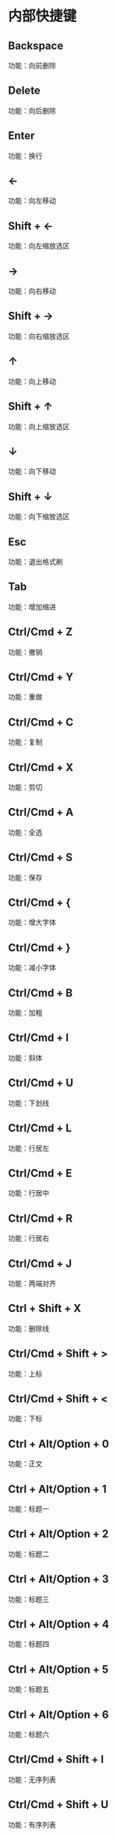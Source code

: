# 内部快捷键

## Backspace
功能：向前删除

## Delete
功能：向后删除

## Enter
功能：换行

## ←
功能：向左移动

## Shift + ←
功能：向左缩放选区

## →
功能：向右移动

## Shift + →
功能：向右缩放选区

## ↑
功能：向上移动

## Shift + ↑
功能：向上缩放选区

## ↓
功能：向下移动

## Shift + ↓
功能：向下缩放选区

## Esc
功能：退出格式刷

## Tab
功能：增加缩进

## Ctrl/Cmd + Z
功能：撤销

## Ctrl/Cmd + Y
功能：重做

## Ctrl/Cmd + C
功能：复制

## Ctrl/Cmd + X
功能：剪切

## Ctrl/Cmd + A
功能：全选

## Ctrl/Cmd + S
功能：保存

## Ctrl/Cmd + {
功能：增大字体

## Ctrl/Cmd + }
功能：减小字体

## Ctrl/Cmd + B
功能：加粗

## Ctrl/Cmd + I
功能：斜体

## Ctrl/Cmd + U
功能：下划线

## Ctrl/Cmd + L
功能：行居左

## Ctrl/Cmd + E
功能：行居中

## Ctrl/Cmd + R
功能：行居右

## Ctrl/Cmd + J
功能：两端对齐

## Ctrl + Shift + X
功能：删除线

## Ctrl/Cmd + Shift + >
功能：上标

## Ctrl/Cmd + Shift + <
功能：下标

## Ctrl + Alt/Option + 0
功能：正文

## Ctrl + Alt/Option + 1
功能：标题一

## Ctrl + Alt/Option + 2
功能：标题二

## Ctrl + Alt/Option + 3
功能：标题三

## Ctrl + Alt/Option + 4
功能：标题四

## Ctrl + Alt/Option + 5
功能：标题五

## Ctrl + Alt/Option + 6
功能：标题六

## Ctrl/Cmd + Shift + I
功能：无序列表

## Ctrl/Cmd + Shift + U
功能：有序列表